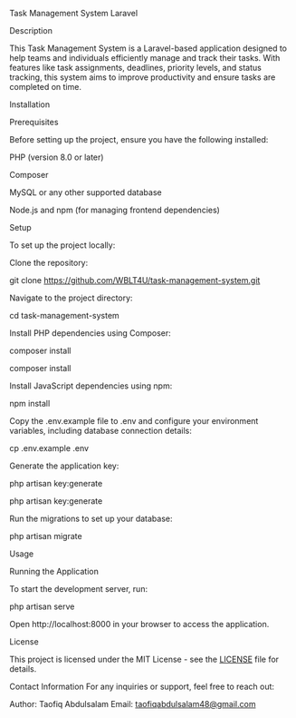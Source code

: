 Task Management System Laravel

Description

This Task Management System is a Laravel-based application designed to help teams and individuals efficiently manage and track their tasks. With features like task assignments, deadlines, priority levels, and status tracking, this system aims to improve productivity and ensure tasks are completed on time.

Installation

Prerequisites

Before setting up the project, ensure you have the following installed:

PHP (version 8.0 or later)

Composer

MySQL or any other supported database

Node.js and npm (for managing frontend dependencies)

Setup

To set up the project locally:

Clone the repository:

git clone https://github.com/WBLT4U/task-management-system.git

Navigate to the project directory:

cd task-management-system

Install PHP dependencies using Composer:

composer install

composer install

Install JavaScript dependencies using npm:

npm install

Copy the .env.example file to .env and configure your environment variables, including database connection details:

cp .env.example .env

Generate the application key:

php artisan key:generate

php artisan key:generate

Run the migrations to set up your database:

php artisan migrate

Usage

Running the Application

To start the development server, run:

php artisan serve

Open http://localhost:8000 in your browser to access the application.

License

This project is licensed under the MIT License - see the [LICENSE](LICENSE) file for details.

Contact Information
For any inquiries or support, feel free to reach out:

Author: Taofiq Abdulsalam
Email: taofiqabdulsalam48@gmail.com


